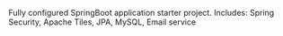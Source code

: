 Fully configured SpringBoot application starter project. 
Includes: Spring Security, Apache Tiles, JPA, MySQL, Email service
